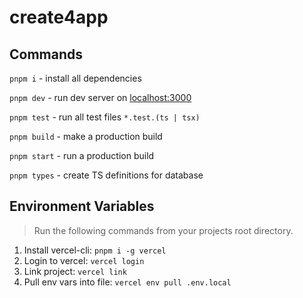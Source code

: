 # create4app

## Commands

`pnpm i` - install all dependencies

`pnpm dev` - run dev server on [localhost:3000](http://localhost:3000)

`pnpm test` - run all test files `*.test.(ts | tsx)`

`pnpm build` - make a production build

`pnpm start` - run a production build

`pnpm types` - create TS definitions for database

## Environment Variables

> Run the following commands from your projects root directory.

1. Install vercel-cli: `pnpm i -g vercel`
2. Login to vercel: `vercel login`
3. Link project: `vercel link`
4. Pull env vars into file: `vercel env pull .env.local`
